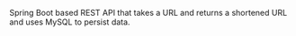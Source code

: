 Spring Boot based REST API that takes a URL and returns a shortened URL and uses MySQL to persist data.
